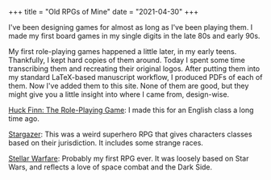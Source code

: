+++
title = "Old RPGs of Mine"
date = "2021-04-30"
+++

I've been designing games for almost as long as I've been playing them. I made my first board games in my single digits in the late 80s and early 90s.

My first role-playing games happened a little later, in my early teens. Thankfully, I kept hard copies of them around. Today I spent some time transcribing them and recreating their original logos. After putting them into my standard LaTeX-based manuscript workflow, I produced PDFs of each of them. Now I've added them to this site. None of them are good, but they might give you a little insight into where I came from, design-wise.

[Huck Finn: The Role-Playing Game](/rpg/huckfinn): I made this for an English class a long time ago.

[Stargazer](/rpg/stargazer): This was a weird superhero RPG that gives characters classes based on their jurisdiction. It includes some strange races.

[Stellar Warfare](/rpg/stellar-warfare): Probably my first RPG ever. It was loosely based on Star Wars, and reflects a love of space combat and the Dark Side.
